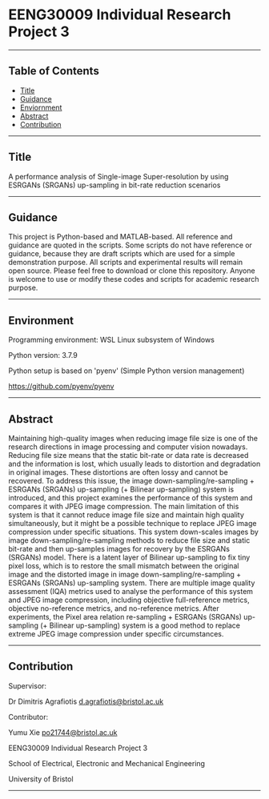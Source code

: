# EENG30009 Individual Research Project 3

---

## Table of Contents

- [Title](#title)
- [Guidance](#guidance)
- [Enviornment](#environment)
- [Abstract](#abstract)
- [Contribution](#contribution)

---

## Title

A performance analysis of Single-image Super-resolution by using ESRGANs (SRGANs) up-sampling in bit-rate reduction scenarios

---

## Guidance

This project is Python-based and MATLAB-based. All reference and guidance are quoted in the scripts. Some scripts do not have reference or guidance, because they are draft scripts which are used for a simple demonstration purpose. All scripts and experimental results will remain open source. Please feel free to download or clone this repository. Anyone is welcome to use or modify these codes and scripts for academic research purpose.

---

## Environment

Programming environment: WSL Linux subsystem of Windows

Python version: 3.7.9

Python setup is based on 'pyenv' (Simple Python version management)

https://github.com/pyenv/pyenv

---

## Abstract

Maintaining high-quality images when reducing image file size is one of the research directions in image processing and computer vision nowadays. Reducing file size means that the static bit-rate or data rate is decreased and the information is lost, which usually leads to distortion and degradation in original images. These distortions are often lossy and cannot be recovered. To address this issue, the image down-sampling/re-sampling + ESRGANs (SRGANs) up-sampling (+ Bilinear up-sampling) system is introduced, and this project examines the performance of this system and compares it with JPEG image compression. The main limitation of this system is that it cannot reduce image file size and maintain high quality simultaneously, but it might be a possible technique to replace JPEG image compression under specific situations. This system down-scales images by image down-sampling/re-sampling methods to reduce file size and static bit-rate and then up-samples images for recovery by the ESRGANs (SRGANs) model. There is a latent layer of Bilinear up-sampling to fix tiny pixel loss, which is to restore the small mismatch between the original image and the distorted image in image down-sampling/re-sampling + ESRGANs (SRGANs) up-sampling system. There are multiple image quality assessment (IQA) metrics used to analyse the performance of this system and JPEG image compression, including objective full-reference metrics, objective no-reference metrics, and no-reference metrics. After experiments, the Pixel area relation re-sampling + ESRGANs (SRGANs) up-sampling (+ Bilinear up-sampling) system is a good method to replace extreme JPEG image compression under specific circumstances.

---

## Contribution

Supervisor:

Dr Dimitris Agrafiotis d.agrafiotis@bristol.ac.uk

Contributor:

Yumu Xie po21744@bristol.ac.uk

EENG30009 Individual Research Project 3

School of Electrical, Electronic and Mechanical Engineering

University of Bristol

---

